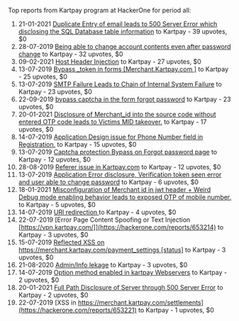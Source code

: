 Top reports from Kartpay program at HackerOne for period all:

1. 21-01-2021 [Duplicate Entry of email leads to 500 Server Error which disclosing the SQL Database table information](https://hackerone.com/reports/1082891) to Kartpay - 39 upvotes, $0
2. 28-07-2019 [Being able to change account contents even after password change](https://hackerone.com/reports/662108) to Kartpay - 32 upvotes, $0
3. 09-02-2021 [Host Header Injection](https://hackerone.com/reports/1098948) to Kartpay - 27 upvotes, $0
4. 13-07-2019 [Bypass _token in forms [Merchant.Kartpay.com ]](https://hackerone.com/reports/642643) to Kartpay - 25 upvotes, $0
5. 13-07-2019 [SMTP Failure Leads to Chain of Internal System Failure](https://hackerone.com/reports/642488) to Kartpay - 23 upvotes, $0
6. 22-09-2019 [bypass captcha in the form forgot password](https://hackerone.com/reports/700075) to Kartpay - 23 upvotes, $0
7. 20-01-2021 [Disclosure of Merchant_id into the source code without entered OTP code leads to Victims MID takeover.](https://hackerone.com/reports/1082288) to Kartpay - 17 upvotes, $0
8. 14-07-2019 [Application Design issue for Phone Number field in Registration.](https://hackerone.com/reports/642847) to Kartpay - 15 upvotes, $0
9. 13-07-2019 [Captcha protection Bypass on Forgot password page](https://hackerone.com/reports/642498) to Kartpay - 12 upvotes, $0
10. 28-08-2019 [Referer issue in Kartpay.com](https://hackerone.com/reports/683925) to Kartpay - 12 upvotes, $0
11. 13-07-2019 [Application Error disclosure, Verification token seen error and user able to change password](https://hackerone.com/reports/642494) to Kartpay - 6 upvotes, $0
12. 18-01-2021 [Misconfiguration of Merchant id in jwt header + Weird Debug mode enabling behavior leads to exposed OTP of mobile number.](https://hackerone.com/reports/1080901) to Kartpay - 5 upvotes, $0
13. 14-07-2019 [URl redirection ](https://hackerone.com/reports/642876) to Kartpay - 4 upvotes, $0
14. 22-07-2019 [Error Page Content Spoofing or Text Injection [https://vpn.kartpay.com/]](https://hackerone.com/reports/653214) to Kartpay - 3 upvotes, $0
15. 15-07-2019 [Reflected XSS on https://merchant.kartpay.com/payment_settings [status]](https://hackerone.com/reports/643537) to Kartpay - 3 upvotes, $0
16. 21-08-2020 [Admin/Info lekage](https://hackerone.com/reports/964315) to Kartpay - 3 upvotes, $0
17. 14-07-2019 [Option method enabled in kartpay Webservers](https://hackerone.com/reports/642862) to Kartpay - 2 upvotes, $0
18. 20-01-2021 [Full Path Disclosure of Server through 500 Server Error](https://hackerone.com/reports/1082521) to Kartpay - 2 upvotes, $0
19. 22-07-2019 [XSS in https://merchant.kartpay.com/settlements](https://hackerone.com/reports/653221) to Kartpay - 1 upvotes, $0
